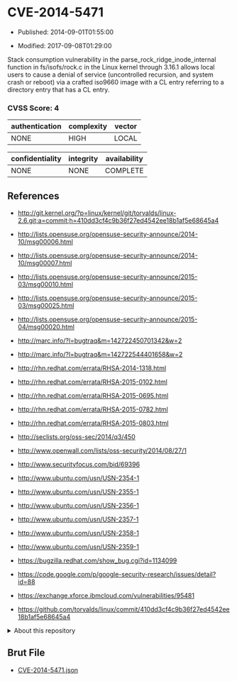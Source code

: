 # CVE-2014-5471

- Published: 2014-09-01T01:55:00

- Modified: 2017-09-08T01:29:00

Stack consumption vulnerability in the parse_rock_ridge_inode_internal function in fs/isofs/rock.c in the Linux kernel through 3.16.1 allows local users to cause a denial of service (uncontrolled recursion, and system crash or reboot) via a crafted iso9660 image with a CL entry referring to a directory entry that has a CL entry.

### CVSS Score: **4**

| authentication | complexity | vector |
| --- | --- | --- |
| NONE | HIGH | LOCAL |

| confidentiality | integrity | availability |
| --- | --- | --- |
| NONE | NONE | COMPLETE |

## References

* http://git.kernel.org/?p=linux/kernel/git/torvalds/linux-2.6.git;a=commit;h=410dd3cf4c9b36f27ed4542ee18b1af5e68645a4

* http://lists.opensuse.org/opensuse-security-announce/2014-10/msg00006.html

* http://lists.opensuse.org/opensuse-security-announce/2014-10/msg00007.html

* http://lists.opensuse.org/opensuse-security-announce/2015-03/msg00010.html

* http://lists.opensuse.org/opensuse-security-announce/2015-03/msg00025.html

* http://lists.opensuse.org/opensuse-security-announce/2015-04/msg00020.html

* http://marc.info/?l=bugtraq&m=142722450701342&w=2

* http://marc.info/?l=bugtraq&m=142722544401658&w=2

* http://rhn.redhat.com/errata/RHSA-2014-1318.html

* http://rhn.redhat.com/errata/RHSA-2015-0102.html

* http://rhn.redhat.com/errata/RHSA-2015-0695.html

* http://rhn.redhat.com/errata/RHSA-2015-0782.html

* http://rhn.redhat.com/errata/RHSA-2015-0803.html

* http://seclists.org/oss-sec/2014/q3/450

* http://www.openwall.com/lists/oss-security/2014/08/27/1

* http://www.securityfocus.com/bid/69396

* http://www.ubuntu.com/usn/USN-2354-1

* http://www.ubuntu.com/usn/USN-2355-1

* http://www.ubuntu.com/usn/USN-2356-1

* http://www.ubuntu.com/usn/USN-2357-1

* http://www.ubuntu.com/usn/USN-2358-1

* http://www.ubuntu.com/usn/USN-2359-1

* https://bugzilla.redhat.com/show_bug.cgi?id=1134099

* https://code.google.com/p/google-security-research/issues/detail?id=88

* https://exchange.xforce.ibmcloud.com/vulnerabilities/95481

* https://github.com/torvalds/linux/commit/410dd3cf4c9b36f27ed4542ee18b1af5e68645a4

<details>
<summary>About this repository</summary> 

  This repository is part of the project [Live Hack CVE](https://github.com/Live-Hack-CVE). Main website can be found [www.live-hack.org](https://www.live-hack.org) 
  
  Made by [Sn0wAlice](https://github.com/Sn0wAlice) for the people that care about security and need to have a feed of the latest CVEs. Hope you enjoy it, don't forget to star the repo and follow me on [Twitter](https://twitter.com/Sn0wAlice) and [Github](https://github.com/Sn0wAlice). And that is my [personnal website](https://www.alice-snow.me/)

  - [Home Page](https://github.com/Live-Hack-CVE)
  - [Framework](https://github.com/Live-Hack-CVE/cve-framework)
  - [CVE database](https://github.com/Live-Hack-CVE/full_database)
  - [Changelog](https://github.com/Live-Hack-CVE/Changelog)
</details>

## Brut File

* [CVE-2014-5471.json](https://raw.githubusercontent.com/Live-Hack-CVE/full_database/main/cves/2014/CVE-2014-5471.json)

